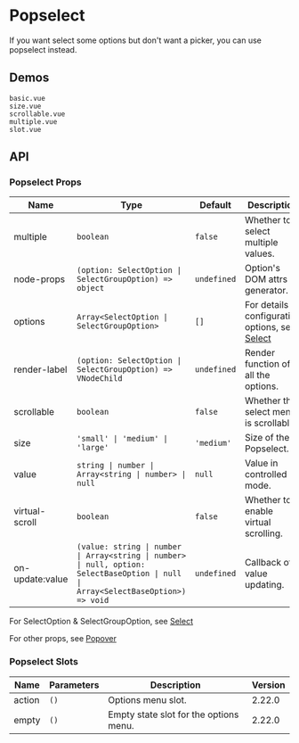 # Popselect

If you want select some options but don't want a picker, you can use popselect instead.

## Demos

```demo
basic.vue
size.vue
scrollable.vue
multiple.vue
slot.vue
```

## API

### Popselect Props

| Name | Type | Default | Description | Version |
| --- | --- | --- | --- | --- |
| multiple | `boolean` | `false` | Whether to select multiple values. |  |
| node-props | `(option: SelectOption \| SelectGroupOption) => object` | `undefined` | Option's DOM attrs generator. | NEXT_VERSION |
| options | `Array<SelectOption \| SelectGroupOption>` | `[]` | For details of configuration options, see [Select](select#SelectOption-Properties) |  |
| render-label | `(option: SelectOption \| SelectGroupOption) => VNodeChild` | `undefined` | Render function of all the options. |  |
| scrollable | `boolean` | `false` | Whether the select menu is scrollable. |  |
| size | `'small' \| 'medium' \| 'large'` | `'medium'` | Size of the Popselect. |  |
| value | `string \| number \| Array<string \| number> \| null` | `null` | Value in controlled mode. |  |
| virtual-scroll | `boolean` | `false` | Whether to enable virtual scrolling. | NEXT_VERSION |
| on-update:value | `(value: string \| number \| Array<string \| number> \| null, option: SelectBaseOption \| null \| Array<SelectBaseOption>) => void` | `undefined` | Callback of value updating. |  |

For SelectOption & SelectGroupOption, see [Select](select#SelectOption-Properties)

For other props, see [Popover](popover#Popover-Props)

### Popselect Slots

| Name   | Parameters | Description                            | Version |
| ------ | ---------- | -------------------------------------- | ------- |
| action | `()`       | Options menu slot.                     | 2.22.0  |
| empty  | `()`       | Empty state slot for the options menu. | 2.22.0  |
